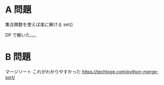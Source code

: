 # A 問題

集合関数を使えば楽に解ける
set()

DP で解いた。。。

# B 問題
マージソート
これがわかりやすかった
https://techtoge.com/python-merge-sort/
